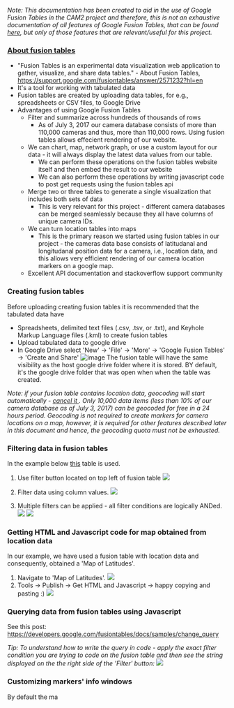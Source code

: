 <i> Note: This documentation has been created to aid in the use of Google Fusion Tables in the CAM2 project and therefore, this is not an exhaustive documentation of all features of Google Fusion Tables, that can be found [here](https://developers.google.com/fusiontables/), but only of those features that are relevant/useful for this project.</i>

### [About fusion tables](https://support.google.com/fusiontables/answer/2571232?hl=en)
 - "Fusion Tables is an experimental data visualization web application to gather, visualize, and share data tables." - About Fusion Tables, https://support.google.com/fusiontables/answer/2571232?hl=en
 - It's a tool for working with tabulated data
 - Fusion tables are created by uploading data tables, for e.g., spreadsheets or CSV files, to Google Drive
 - Advantages of using Google Fusion Tables
   * Filter and summarize across hundreds of thousands of rows
      * As of July 3, 2017 our camera database consists of more than 110,000 cameras and thus, more than 110,000 rows. Using fusion tables allows effecient rendering of our website.
   * We can chart, map, network graph, or use a custom layout for our data - it will always display the latest data values from our table. 
      * We can perform these operations on the fusion tables website itself and then embed the result to our website
      * We can also perform these operations by writing javascript code to post get requests using the fusion tables api
   * Merge two or three tables to generate a single visualization that includes both sets of data
      * This is very relevant for this project - different camera databases can be merged seamlessly because they all have columns of unique camera IDs.
   * We can turn location tables into maps
      * This is the primary reason we started using fusion tables in our project - the cameras data base consists of latitudanal and longitudanal position data for a camera, i.e., location data, and this allows very efficient rendering of our camera location markers on a google map.
   * Excellent API documentation and stackoverflow support community
 
### Creating fusion tables
Before uploading creating fusion tables it is recommended that the tabulated data have 
- Spreadsheets, delimited text files (.csv, .tsv, or .txt), and Keyhole Markup Language files (.kml) to create fusion tables
- Upload tabulated data to google drive
- In Google Drive select 'New' -> 'File' -> 'More' -> 'Google Fusion Tables' -> 'Create and Share'
![image](https://github.com/PurdueCAM2Project/CAM2WebUI/blob/adddocumentation_fusiontables/docs/static/images_for_docs/create%20new%20fusion%20table%20.png)
The fusion table will have the same visibility as the host google drive folder where it is stored. BY default, it's the google drive folder that was open when when the table was created.

<i> Note: if your fusion table contains location data, geocoding will start automatically - <u> cancel it </u>. Only 10,000 data items (less than 10% of our camera database as of July 3, 2017) can be geocoded for free in a 24 hours period. Geocoding is not required to create markers for camera locations on a map, however, it is required for other features described later in this document and hence, the geocoding quota must not be exhausted. </i>

### Filtering data in fusion tables
In the example below [this](https://fusiontables.google.com/DataSource?docid=1XszW34wSZP2dW4tfBJxX_Tnvmvvqnumd31WMIlxg#rows:id=1) table is used.

1. Use filter button located on top left of fusion table
![](https://github.com/PurdueCAM2Project/CAM2WebUI/blob/adddocumentation_fusiontables/docs/static/images_for_docs/filter%20button.png)

2. Filter data using column values.
![](https://github.com/PurdueCAM2Project/CAM2WebUI/blob/adddocumentation_fusiontables/docs/static/images_for_docs/filter%20by%20columns.png)

3. Multiple filters can be applied - all filter conditions are logically ANDed.
![](https://github.com/PurdueCAM2Project/CAM2WebUI/blob/adddocumentation_fusiontables/docs/static/images_for_docs/can%20apply%20multiple%20filters.png)
![](https://github.com/PurdueCAM2Project/CAM2WebUI/blob/adddocumentation_fusiontables/docs/static/images_for_docs/filter%20conditions%20are%20logically%20ANDed.png)

### Getting HTML and Javascript code for map obtained from location data
In our example, we have used a fusion table with location data and consequently, obtained a 'Map of Latitudes'.

1. Navigate to 'Map of Latitudes'.
![](https://github.com/PurdueCAM2Project/CAM2WebUI/blob/adddocumentation_fusiontables/docs/static/images_for_docs/Map%20of%20Latitudes%20Page.png)
2. Tools -> Publish -> Get HTML and Javascript -> happy copying and pasting :)
![](https://github.com/PurdueCAM2Project/CAM2WebUI/blob/adddocumentation_fusiontables/docs/static/images_for_docs/Getting%20html%20and%20javascript%20code%20using%20Publish%20tool.png)

### Querying data from fusion tables using Javascript
See this post: https://developers.google.com/fusiontables/docs/samples/change_query

<i> Tip: To understand how to write the query in code - apply the exact filter condition you are trying to code on the fusion table and then see the string displayed on the the right side of the 'Filter' button: </i>
 ![](https://github.com/PurdueCAM2Project/CAM2WebUI/blob/adddocumentation_fusiontables/docs/static/images_for_docs/filter%20conditions%20are%20logically%20ANDed.png)

### Customizing markers' info windows

By default the ma
